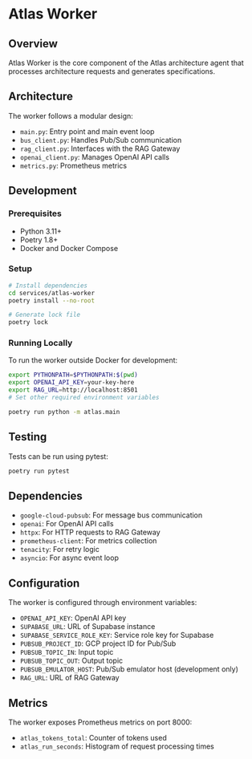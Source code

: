 # Atlas Worker

## Overview

Atlas Worker is the core component of the Atlas architecture agent that processes architecture requests and generates specifications.

## Architecture

The worker follows a modular design:

- `main.py`: Entry point and main event loop
- `bus_client.py`: Handles Pub/Sub communication
- `rag_client.py`: Interfaces with the RAG Gateway
- `openai_client.py`: Manages OpenAI API calls
- `metrics.py`: Prometheus metrics

## Development

### Prerequisites

- Python 3.11+
- Poetry 1.8+
- Docker and Docker Compose

### Setup

```bash
# Install dependencies
cd services/atlas-worker
poetry install --no-root

# Generate lock file
poetry lock
```

### Running Locally

To run the worker outside Docker for development:

```bash
export PYTHONPATH=$PYTHONPATH:$(pwd)
export OPENAI_API_KEY=your-key-here
export RAG_URL=http://localhost:8501
# Set other required environment variables

poetry run python -m atlas.main
```

## Testing

Tests can be run using pytest:

```bash
poetry run pytest
```

## Dependencies

- `google-cloud-pubsub`: For message bus communication
- `openai`: For OpenAI API calls
- `httpx`: For HTTP requests to RAG Gateway
- `prometheus-client`: For metrics collection
- `tenacity`: For retry logic
- `asyncio`: For async event loop

## Configuration

The worker is configured through environment variables:

- `OPENAI_API_KEY`: OpenAI API key
- `SUPABASE_URL`: URL of Supabase instance
- `SUPABASE_SERVICE_ROLE_KEY`: Service role key for Supabase
- `PUBSUB_PROJECT_ID`: GCP project ID for Pub/Sub
- `PUBSUB_TOPIC_IN`: Input topic
- `PUBSUB_TOPIC_OUT`: Output topic
- `PUBSUB_EMULATOR_HOST`: Pub/Sub emulator host (development only)
- `RAG_URL`: URL of RAG Gateway

## Metrics

The worker exposes Prometheus metrics on port 8000:

- `atlas_tokens_total`: Counter of tokens used
- `atlas_run_seconds`: Histogram of request processing times